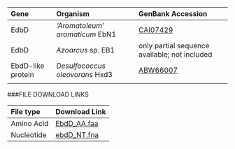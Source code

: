  Gene | Organism | GenBank Accession |
 :--- | :--- | :--- |
| EdbD | *‘Aromatoleum’ aromaticum* EbN1 | [CAI07429](http://www.ncbi.nlm.nih.gov/protein/CAI07429)|
| EdbD | *Azoarcus* sp. EB1 | only partial sequence available; not included|
| EbdD-like protein | *Desulfococcus oleovorans* Hxd3 | [ABW66007](http://www.ncbi.nlm.nih.gov/protein/ABW66007)|
|  | | []()|

###FILE DOWNLOAD LINKS

 File type | Download Link |
 :--- | :---------- | 
| Amino Acid | [EbdD_AA.faa](amino_acid/EbdD_AA.faa) |
| Nucleotide | [ebdD_NT.fna](nucleotide/ebdD_NT.fna) |
